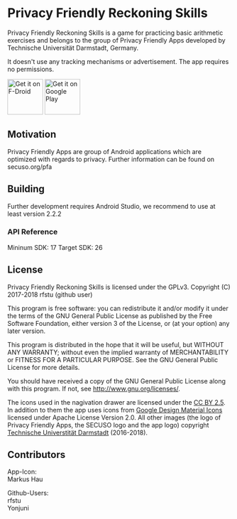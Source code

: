 ﻿# Privacy Friendly Reckoning Skills

Privacy Friendly Reckoning Skills is a game for practicing basic arithmetic exercises and belongs to the group of Privacy Friendly Apps developed by Technische Universität Darmstadt, Germany. 

It doesn't use any tracking mechanisms or advertisement. The app requires no permissions.

[<img src="https://f-droid.org/badge/get-it-on.png"
      alt="Get it on F-Droid"
      height="80">](https://f-droid.org/packages/org.secuso.privacyfriendlyrecknoningskills/)
[<img src="https://play.google.com/intl/en_us/badges/images/generic/en-play-badge.png"
      alt="Get it on Google Play"
      height="80">](https://play.google.com/store/apps/details?id=org.secuso.privacyfriendlyrecknoningskills)

## Motivation

Privacy Friendly Apps are group of Android applications which are optimized with regards to privacy. Further information can be found on secuso.org/pfa

## Building

Further development requires Android Studio, we recommend to use at least version 2.2.2
 
### API Reference

Mininum SDK: 17
Target SDK: 26 

## License

Privacy Friendly Reckoning Skills is licensed under the GPLv3.
Copyright (C) 2017-2018  rfstu (github user)

This program is free software: you can redistribute it and/or modify
it under the terms of the GNU General Public License as published by
the Free Software Foundation, either version 3 of the License, or
(at your option) any later version.

This program is distributed in the hope that it will be useful,
but WITHOUT ANY WARRANTY; without even the implied warranty of
MERCHANTABILITY or FITNESS FOR A PARTICULAR PURPOSE.  See the
GNU General Public License for more details.

You should have received a copy of the GNU General Public License
along with this program. If not, see <http://www.gnu.org/licenses/>.

The icons used in the nagivation drawer are licensed under the [CC BY 2.5](http://creativecommons.org/licenses/by/2.5/). In addition to them the app uses icons from [Google Design Material Icons](https://design.google.com/icons/index.html) licensed under Apache License Version 2.0. All other images (the logo of Privacy Friendly Apps, the SECUSO logo and the app logo) copyright [Technische Universtität Darmstadt](www.tu-darmstadt.de) (2016-2018).

## Contributors

App-Icon: <br />
Markus Hau<br />

Github-Users: <br />
rfstu <br />
Yonjuni
